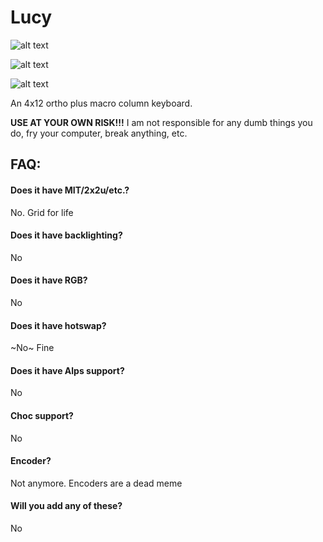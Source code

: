 # Lucy
![alt text](https://github.com/therick0996/lucy/blob/master/01_pcb.png)

![alt text](https://github.com/therick0996/lucy/blob/master/02_plate_a.png)

![alt text](https://github.com/therick0996/lucy/blob/master/02_plate_b.png)

An 4x12 ortho plus macro column keyboard.

**USE AT YOUR OWN RISK!!!** I am not responsible for any dumb things you do, fry your computer, break anything, etc.

## FAQ:
#### Does it have MIT/2x2u/etc.? 
No. Grid for life

#### Does it have backlighting?
No

#### Does it have RGB?
No

#### Does it have hotswap?
~No~ Fine

#### Does it have Alps support?
No

#### Choc support?
No

#### Encoder?
Not anymore. Encoders are a dead meme

#### Will you add any of these?
No